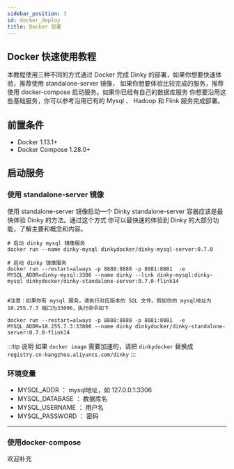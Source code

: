 ```yaml
---
sidebar_position: 3
id: docker_deploy
title: Docker 部署
---
```


## Docker 快速使用教程
本教程使用三种不同的方式通过 Docker 完成 Dinky 的部署，如果你想要快速体验，推荐使用 standalone-server 镜像， 如果你想要体验比较完成的服务，推荐使用 docker-compose 启动服务。如果你已经有自己的数据库服务 你想要沿用这些基础服务，你可以参考沿用已有的 Mysql 、 Hadoop 和 Flink  服务完成部署。

## 前置条件
- Docker 1.13.1+
- Docker Compose 1.28.0+

##  启动服务

### 使用 standalone-server 镜像
使用 standalone-server 镜像启动一个 Dinky standalone-server 容器应该是最快体验 Dinky 的方法。通过这个方式 你可以最快速的体验到 Dinky 的大部分功能，了解主要和概念和内容。

```shell
# 启动 dinky mysql 镜像服务
docker run --name dinky-mysql dinkydocker/dinky-mysql-server:0.7.0

# 启动 dinky 镜像服务
docker run --restart=always -p 8888:8888 -p 8081:8081  -e MYSQL_ADDR=dinky-mysql:3306 --name dinky --link dinky-mysql:dinky-mysql dinkydocker/dinky-standalone-server:0.7.0-flink14


#注意：如果你有 mysql 服务，请执行对应版本的 SQL 文件。假如你的 mysql地址为 10.255.7.3 端口为33006，执行命令如下

docker run --restart=always -p 8888:8888 -p 8081:8081  -e MYSQL_ADDR=10.255.7.3:33006 --name dinky dinkydocker/dinky-standalone-server:0.7.0-flink14

```

:::tip 说明
如果 `docker image` 需要加速的，请把 `dinkydocker` 替换成 `registry.cn-hangzhou.aliyuncs.com/dinky`
:::

### 环境变量
* MYSQL_ADDR ： mysql地址，如 127.0.0.1:3306
* MYSQL_DATABASE ： 数据库名
* MYSQL_USERNAME ： 用户名
* MYSQL_PASSWORD ： 密码

---
### 使用docker-compose 

欢迎补充
